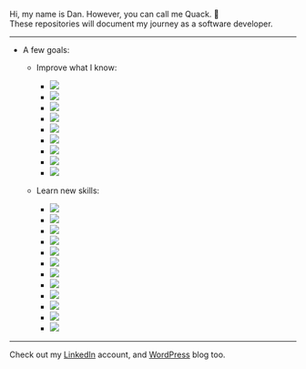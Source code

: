 Hi, my name is Dan. However, you can call me Quack. :duck:  
These repositories will document my journey as a software developer.

---

- A few goals:
  - Improve what I know:
    - ![](https://img.shields.io/badge/language-Java-informational?style=flat&logo=java)
    - ![](https://img.shields.io/badge/language-Python-informational?style=flat&logo=python)
    - ![](https://img.shields.io/badge/language-JavaScript-informational?style=flat&logo=javascript)
    - ![](https://img.shields.io/badge/database-SQL-informational?style=flat&logo=oracle)
    - ![](https://img.shields.io/badge/database-MongoDB-informational?style=flat&logo=mongodb)
    - ![](https://img.shields.io/badge/language-C-informational?style=flat&logo=c)
    - ![](https://img.shields.io/badge/scripting-PowerShell-informational?style=flat&logo=powershell)
    - ![](https://img.shields.io/badge/scripting-Bash-informational?style=flat&logo=gnu-bash)
    - ![](https://img.shields.io/badge/os-Kali%20Linux-informational?style=flat&logo=kali-linux)

  - Learn new skills:
    - ![](https://img.shields.io/badge/runtime-Node.js-informational?style=flat&logo=node.js)
    - ![](https://img.shields.io/badge/framework-Angular-informational?style=flat&logo=angular)
    - ![](https://img.shields.io/badge/library-React-informational?style=flat&logo=react)
    - ![](https://img.shields.io/badge/language-Ruby-informational?style=flat&logo=ruby)
    - ![](https://img.shields.io/badge/language-C%2B%2B-informational?style=flat&logo=c%2B%2B)
    - ![](https://img.shields.io/badge/language-C%23-informational?style=flat&logo=c-sharp)
    - ![](https://img.shields.io/badge/framework-.NET-informational?style=flat&logo=.net)
    - ![](https://img.shields.io/badge/cloud-AWS-informational?style=flat&logo=amazon-aws)
    - ![](https://img.shields.io/badge/cloud-Azure-informational?style=flat&logo=microsoft-azure)
    - ![](https://img.shields.io/badge/container-Kubernetes-informational?style=flat&logo=kubernetes)
    - ![](https://img.shields.io/badge/container-Docker-informational?style=flat&logo=docker)
    - ![](https://img.shields.io/badge/language-Go-informational?style=flat&logo=go)

---

Check out my [LinkedIn](https://www.linkedin.com/in/quackovrflow/) account, and [WordPress](https://quackovrflow.wordpress.com) blog too.
